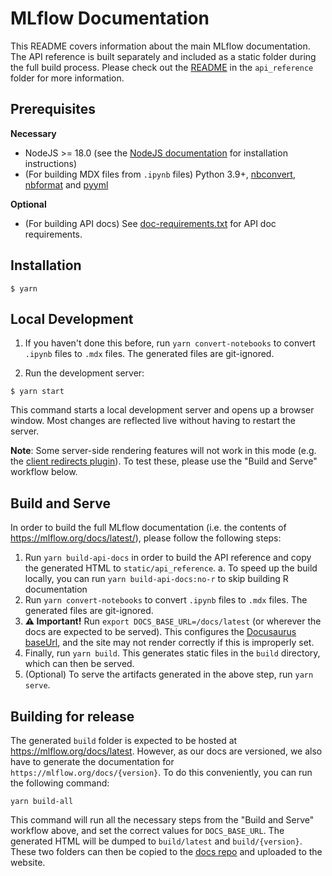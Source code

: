 # MLflow Documentation

This README covers information about the main MLflow documentation. The API reference is built separately and included as a static folder during the full build process. Please check out the [README](https://github.com/mlflow/mlflow/blob/master/docs/api_reference/README.md) in the `api_reference` folder for more information.

## Prerequisites

**Necessary**

- NodeJS >= 18.0 (see the [NodeJS documentation](https://nodejs.org/en/download) for installation instructions)
- (For building MDX files from `.ipynb` files) Python 3.9+, [nbconvert](https://pypi.org/project/nbconvert/), [nbformat](https://pypi.org/project/nbformat/) and [pyyml](https://pypi.org/project/pyyml/)

**Optional**

- (For building API docs) See [doc-requirements.txt](https://github.com/mlflow/mlflow/blob/master/requirements/doc-requirements.txt) for API doc requirements.

## Installation

```
$ yarn
```

## Local Development

1. If you haven't done this before, run `yarn convert-notebooks` to convert `.ipynb` files to `.mdx` files. The generated files are git-ignored.

2. Run the development server:

```
$ yarn start
```

This command starts a local development server and opens up a browser window. Most changes are reflected live without having to restart the server.

**Note**: Some server-side rendering features will not work in this mode (e.g. the [client redirects plugin](https://docusaurus.io/docs/api/plugins/@docusaurus/plugin-client-redirects)). To test these, please use the "Build and Serve" workflow below.

## Build and Serve

In order to build the full MLflow documentation (i.e. the contents of https://mlflow.org/docs/latest/), please follow the following steps:

1. Run `yarn build-api-docs` in order to build the API reference and copy the generated HTML to `static/api_reference`.
   a. To speed up the build locally, you can run `yarn build-api-docs:no-r` to skip building R documentation
2. Run `yarn convert-notebooks` to convert `.ipynb` files to `.mdx` files. The generated files are git-ignored.
3. **⚠️ Important!** Run `export DOCS_BASE_URL=/docs/latest` (or wherever the docs are expected to be served). This configures the [Docusaurus baseUrl](https://docusaurus.io/docs/api/docusaurus-config#baseUrl), and the site may not render correctly if this is improperly set.
4. Finally, run `yarn build`. This generates static files in the `build` directory, which can then be served.
5. (Optional) To serve the artifacts generated in the above step, run `yarn serve`.

## Building for release

The generated `build` folder is expected to be hosted at https://mlflow.org/docs/latest. However, as our docs are versioned, we also have to generate the documentation for `https://mlflow.org/docs/{version}`. To do this conveniently, you can run the following command:

```
yarn build-all
```

This command will run all the necessary steps from the "Build and Serve" workflow above, and set the correct values for `DOCS_BASE_URL`. The generated HTML will be dumped to `build/latest` and `build/{version}`. These two folders can then be copied to the [docs repo](https://github.com/mlflow/mlflow-legacy-website/tree/main/docs) and uploaded to the website.
